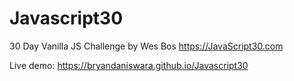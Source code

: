 # Javascript30
30 Day Vanilla JS Challenge by Wes Bos https://JavaScript30.com

Live demo: https://bryandaniswara.github.io/Javascript30
